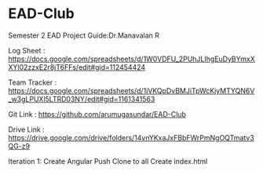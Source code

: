 # EAD-Club
Semester 2 EAD Project
Guide:Dr.Manavalan R

Log Sheet : https://docs.google.com/spreadsheets/d/1W0VDFU_2PUhJLIhgEuDyBYmxXXYl02zzxE2r8jT6FFs/edit#gid=112454424

Team Tracker : https://docs.google.com/spreadsheets/d/1iVKQpDvBMJiTpWcKjyMTYQN6V_w3gLPUXl5LTRD03NY/edit#gid=1161341563

Git Link : https://github.com/arumugasundar/EAD-Club 

Drive Link : https://drive.google.com/drive/folders/14vnYKxaJxFBbFWrPmNgOQTmatv3QG-z9

Iteration 1:
    Create Angular
    Push
    Clone to all
    Create index.html

